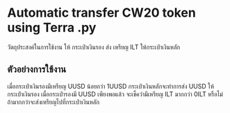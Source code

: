 ﻿# Automatic transfer CW20 token using Terra .py
วัตถุประสงค์ในการใช้งาน ให้ กระเป๋าเงินรอง ส่ง เหรียญ ILT ให้กระเป๋าเงินหลัก

## ตัวอย่างการใช้งาน
เมื่อกระเป๋าเงินรองมีเหรียญ UUSD น้อยกว่า 1UUSD กระเป๋าเงินหลักจะทำการส่ง UUSD ให้กระเป๋าเงินรอง
เมื่อกระเป๋ารองมี UUSD เพียงพอแล้ว จะเช็คว่ามีเหรียญ ILT มากกว่า 0ILT หรือไม่ ถ้ามากกว่าจะส่งเหรียญไปที่กระเป่าเงินหลัก
<div>
  <img src="https://res.cloudinary.com/dtxsiexns/image/upload/v1661682782/terra_miuyio.png" alt=""/>
</div>

